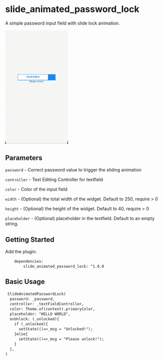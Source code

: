 # slide_animated_password_lock

A simple password input field with slide lock animation.

<img src="slide_animated_password_lock.gif" width="200px">

## Parameters
`password` - Correct password value to trigger the sliding animation 

`controller` - Text Editing Controller for textfield

`color` - Color of the input field

`width` - (Optional) the total width of the widget. Default to 250, require > 0

`height` - (Optional) the height of the widget. Default to 40, require > 0

`placeholder` - (Optional) placeholder in the textfield. Default to an empty string. 


## Getting Started
Add the plugin:
```
    dependencies:
        slide_animated_password_lock: ^1.0.0
```


## Basic Usage

```
 SlideAnimatedPasswordLock(
  password: _password,
  controller: _textFieldController,
  color: Theme.of(context).primaryColor,
  placeholder: "HELLO WORLD",
  onUnlock: (_unlocked){
    if (_unlocked){
      setState(()=>_msg = "Unlocked!");
    }else{
      setState(()=>_msg = "Please unlock!");
    }
  },
)
```
